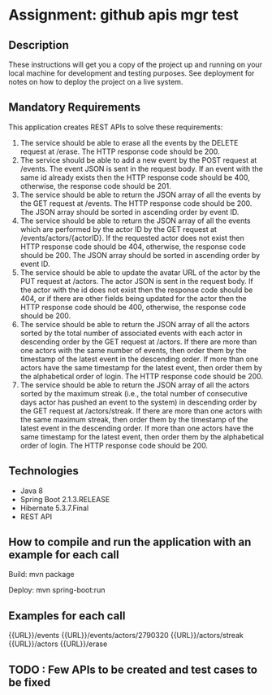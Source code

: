 # Assignment: github apis mgr test

## Description

These instructions will get you a copy of the project up and running on your local machine for development and testing purposes. See deployment for notes on how to deploy the project on a live system.

## Mandatory Requirements

This application creates REST APIs to solve these requirements:

1. The service should be able to erase all the events by the DELETE request at /erase. The HTTP response code should be 200.
2. The service should be able to add a new event by the POST request at /events. The event JSON is sent in the request body. If an event with the same id already exists then the HTTP response code should be 400, otherwise, the response code should be 201.
3. The service should be able to return the JSON array of all the events by the GET request at /events. The HTTP response code should be 200. The JSON array should be sorted in ascending order by event ID.
4. The service should be able to return the JSON array of all the events which are performed by the actor ID by the GET request at /events/actors/{actorID}. If the requested actor does not exist then HTTP response code should be 404, otherwise, the response code should be 200. The JSON array should be sorted in ascending order by event ID.
5. The service should be able to update the avatar URL of the actor by the PUT request at /actors. The actor JSON is sent in the request body. If the actor with the id does not exist then the response code should be 404, or if there are other fields being updated for the actor then the HTTP response code should be 400, otherwise, the response code should be 200.
6. The service should be able to return the JSON array of all the actors sorted by the total number of associated events with each actor in descending order by the GET request at /actors. If there are more than one actors with the same number of events, then order them by the timestamp of the latest event in the descending order. If more than one actors have the same timestamp for the latest event, then order them by the alphabetical order of login. The HTTP response code should be 200.
7. The service should be able to return the JSON array of all the actors sorted by the maximum streak (i.e., the total number of consecutive days actor has pushed an event to the system) in descending order by the GET request at /actors/streak. If there are more than one actors with the same maximum streak, then order them by the timestamp of the latest event in the descending order. If more than one actors have the same timestamp for the latest event, then order them by the alphabetical order of login. The HTTP response code should be 200.

## Technologies

- Java 8
- Spring Boot 2.1.3.RELEASE
- Hibernate 5.3.7.Final
- REST API

## How to compile and run the application with an example for each call

Build: mvn package

Deploy: mvn spring-boot:run

## Examples for each call

{{URL}}/events
{{URL}}/events/actors/2790320
{{URL}}/actors/streak
{{URL}}/actors
{{URL}}/erase

## TODO : Few APIs to be created and test cases to be fixed
